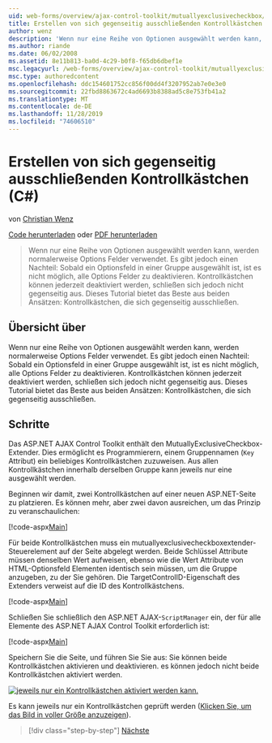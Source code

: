 ```yaml
---
uid: web-forms/overview/ajax-control-toolkit/mutuallyexclusivecheckbox/creating-mutually-exclusive-checkboxes-cs
title: Erstellen von sich gegenseitig ausschließenden Kontrollkästchen (C#) | Microsoft-Dokumentation
author: wenz
description: 'Wenn nur eine Reihe von Optionen ausgewählt werden kann, werden normalerweise Options Felder verwendet. Es gibt jedoch einen Nachteil: Sobald ein Optionsfeld in einer Gruppe ausgewählt ist,...'
ms.author: riande
ms.date: 06/02/2008
ms.assetid: 8e11b813-ba0d-4c29-b0f8-f65db6dbef1e
msc.legacyurl: /web-forms/overview/ajax-control-toolkit/mutuallyexclusivecheckbox/creating-mutually-exclusive-checkboxes-cs
msc.type: authoredcontent
ms.openlocfilehash: ddc154601752cc856f00dd4f3207952ab7e0e3e0
ms.sourcegitcommit: 22fbd8863672c4ad6693b8388ad5c8e753fb41a2
ms.translationtype: MT
ms.contentlocale: de-DE
ms.lasthandoff: 11/28/2019
ms.locfileid: "74606510"
---
```

# <a name="creating-mutually-exclusive-checkboxes-c"></a>Erstellen von sich gegenseitig ausschließenden Kontrollkästchen (C#)

von [Christian Wenz](https://github.com/wenz)

[Code herunterladen](https://download.microsoft.com/download/9/3/f/93f8daea-bebd-4821-833b-95205389c7d0/MutuallyExclusiveCheckBox0.cs.zip) oder [PDF herunterladen](https://download.microsoft.com/download/b/6/a/b6ae89ee-df69-4c87-9bfb-ad1eb2b23373/mutuallyexclusivecheckbox0CS.pdf)

> Wenn nur eine Reihe von Optionen ausgewählt werden kann, werden normalerweise Options Felder verwendet. Es gibt jedoch einen Nachteil: Sobald ein Optionsfeld in einer Gruppe ausgewählt ist, ist es nicht möglich, alle Options Felder zu deaktivieren. Kontrollkästchen können jederzeit deaktiviert werden, schließen sich jedoch nicht gegenseitig aus. Dieses Tutorial bietet das Beste aus beiden Ansätzen: Kontrollkästchen, die sich gegenseitig ausschließen.

## <a name="overview"></a>Übersicht über

Wenn nur eine Reihe von Optionen ausgewählt werden kann, werden normalerweise Options Felder verwendet. Es gibt jedoch einen Nachteil: Sobald ein Optionsfeld in einer Gruppe ausgewählt ist, ist es nicht möglich, alle Options Felder zu deaktivieren. Kontrollkästchen können jederzeit deaktiviert werden, schließen sich jedoch nicht gegenseitig aus. Dieses Tutorial bietet das Beste aus beiden Ansätzen: Kontrollkästchen, die sich gegenseitig ausschließen.

## <a name="steps"></a>Schritte

Das ASP.NET AJAX Control Toolkit enthält den MutuallyExclusiveCheckbox-Extender. Dies ermöglicht es Programmierern, einem Gruppennamen (`Key` Attribut) ein beliebiges Kontrollkästchen zuzuweisen. Aus allen Kontrollkästchen innerhalb derselben Gruppe kann jeweils nur eine ausgewählt werden.

Beginnen wir damit, zwei Kontrollkästchen auf einer neuen ASP.NET-Seite zu platzieren. Es können mehr, aber zwei davon ausreichen, um das Prinzip zu veranschaulichen:

[!code-aspx[Main](creating-mutually-exclusive-checkboxes-cs/samples/sample1.aspx)]

Für beide Kontrollkästchen muss ein mutuallyexclusivecheckboxextender-Steuerelement auf der Seite abgelegt werden. Beide Schlüssel Attribute müssen denselben Wert aufweisen, ebenso wie die Wert Attribute von HTML-Optionsfeld Elementen identisch sein müssen, um die Gruppe anzugeben, zu der Sie gehören. Die TargetControlID-Eigenschaft des Extenders verweist auf die ID des Kontrollkästchens.

[!code-aspx[Main](creating-mutually-exclusive-checkboxes-cs/samples/sample2.aspx)]

Schließen Sie schließlich den ASP.NET AJAX-`ScriptManager` ein, der für alle Elemente des ASP.NET AJAX Control Toolkit erforderlich ist:

[!code-aspx[Main](creating-mutually-exclusive-checkboxes-cs/samples/sample3.aspx)]

Speichern Sie die Seite, und führen Sie Sie aus: Sie können beide Kontrollkästchen aktivieren und deaktivieren. es können jedoch nicht beide Kontrollkästchen aktiviert werden.

[![jeweils nur ein Kontrollkästchen aktiviert werden kann.](creating-mutually-exclusive-checkboxes-cs/_static/image2.png)](creating-mutually-exclusive-checkboxes-cs/_static/image1.png)

Es kann jeweils nur ein Kontrollkästchen geprüft werden ([Klicken Sie, um das Bild in voller Größe anzuzeigen](creating-mutually-exclusive-checkboxes-cs/_static/image3.png)).

> [!div class="step-by-step"]
> [Nächste](creating-mutually-exclusive-checkboxes-vb.md)
